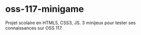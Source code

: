 # oss-117-minigame
Projet scolaire en HTML5, CSS3, JS. 3 minijeux pour tester ses connaissances sur OSS 117.
